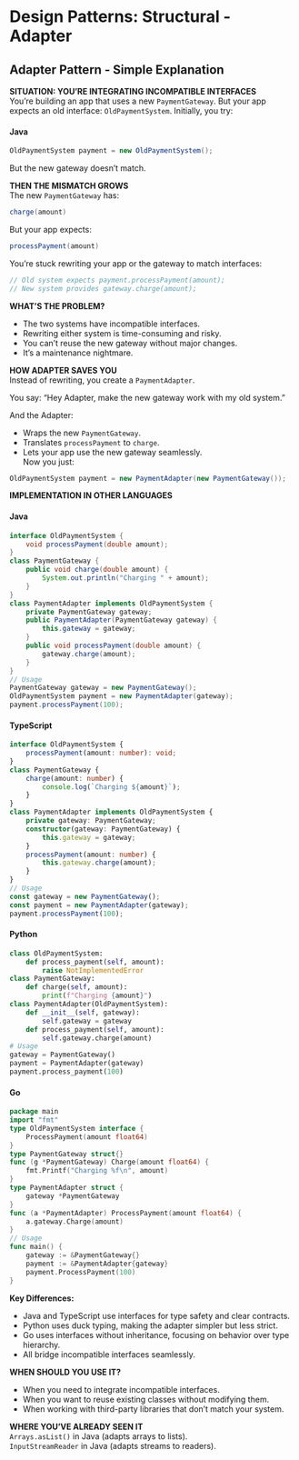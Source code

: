 # Design Patterns: Structural - Adapter

## Adapter Pattern - Simple Explanation

**SITUATION: YOU’RE INTEGRATING INCOMPATIBLE INTERFACES**  
You’re building an app that uses a new `PaymentGateway`. But your app expects an old interface: `OldPaymentSystem`. Initially, you try: 

#### Java
```java
OldPaymentSystem payment = new OldPaymentSystem();
``` 
But the new gateway doesn’t match.

**THEN THE MISMATCH GROWS**  
The new `PaymentGateway` has: 

```java
charge(amount)
``` 
But your app expects: 
```java
processPayment(amount)
``` 
You’re stuck rewriting your app or the gateway to match interfaces: 
```java
// Old system expects payment.processPayment(amount); 
// New system provides gateway.charge(amount);
```

**WHAT’S THE PROBLEM?**  
- The two systems have incompatible interfaces.  
- Rewriting either system is time-consuming and risky.  
- You can’t reuse the new gateway without major changes.  
- It’s a maintenance nightmare.

**HOW ADAPTER SAVES YOU**  
Instead of rewriting, you create a `PaymentAdapter`. 

You say: “Hey Adapter, make the new gateway work with my old system.” 

And the Adapter:  
- Wraps the new `PaymentGateway`.  
- Translates `processPayment` to `charge`.  
- Lets your app use the new gateway seamlessly.  
Now you just: 

```java
OldPaymentSystem payment = new PaymentAdapter(new PaymentGateway());
```

**IMPLEMENTATION IN OTHER LANGUAGES**

#### Java  
```java  
interface OldPaymentSystem {  
    void processPayment(double amount);  
}  
class PaymentGateway {  
    public void charge(double amount) {  
        System.out.println("Charging " + amount);  
    }  
}  
class PaymentAdapter implements OldPaymentSystem {  
    private PaymentGateway gateway;  
    public PaymentAdapter(PaymentGateway gateway) {  
        this.gateway = gateway;  
    }  
    public void processPayment(double amount) {  
        gateway.charge(amount);  
    }  
}  
// Usage  
PaymentGateway gateway = new PaymentGateway();  
OldPaymentSystem payment = new PaymentAdapter(gateway);  
payment.processPayment(100);  
```

#### TypeScript  
```typescript  
interface OldPaymentSystem {  
    processPayment(amount: number): void;  
}  
class PaymentGateway {  
    charge(amount: number) {  
        console.log(`Charging ${amount}`);  
    }  
}  
class PaymentAdapter implements OldPaymentSystem {  
    private gateway: PaymentGateway;  
    constructor(gateway: PaymentGateway) {  
        this.gateway = gateway;  
    }  
    processPayment(amount: number) {  
        this.gateway.charge(amount);  
    }  
}  
// Usage  
const gateway = new PaymentGateway();  
const payment = new PaymentAdapter(gateway);  
payment.processPayment(100);  
```

#### Python  
```python  
class OldPaymentSystem:  
    def process_payment(self, amount):  
        raise NotImplementedError  
class PaymentGateway:  
    def charge(self, amount):  
        print(f"Charging {amount}")  
class PaymentAdapter(OldPaymentSystem):  
    def __init__(self, gateway):  
        self.gateway = gateway  
    def process_payment(self, amount):  
        self.gateway.charge(amount)  
# Usage  
gateway = PaymentGateway()  
payment = PaymentAdapter(gateway)  
payment.process_payment(100)  
```

#### Go  
```go  
package main  
import "fmt"  
type OldPaymentSystem interface {  
    ProcessPayment(amount float64)  
}  
type PaymentGateway struct{}  
func (g *PaymentGateway) Charge(amount float64) {  
    fmt.Printf("Charging %f\n", amount)  
}  
type PaymentAdapter struct {  
    gateway *PaymentGateway  
}  
func (a *PaymentAdapter) ProcessPayment(amount float64) {  
    a.gateway.Charge(amount)  
}  
// Usage  
func main() {  
    gateway := &PaymentGateway{}  
    payment := &PaymentAdapter{gateway}  
    payment.ProcessPayment(100)  
}  
```

**Key Differences:**  
- Java and TypeScript use interfaces for type safety and clear contracts.  
- Python uses duck typing, making the adapter simpler but less strict.  
- Go uses interfaces without inheritance, focusing on behavior over type hierarchy.  
- All bridge incompatible interfaces seamlessly.

**WHEN SHOULD YOU USE IT?**  
- When you need to integrate incompatible interfaces.  
- When you want to reuse existing classes without modifying them.  
- When working with third-party libraries that don’t match your system.

**WHERE YOU’VE ALREADY SEEN IT**  
`Arrays.asList()` in Java (adapts arrays to lists).  
`InputStreamReader` in Java (adapts streams to readers).